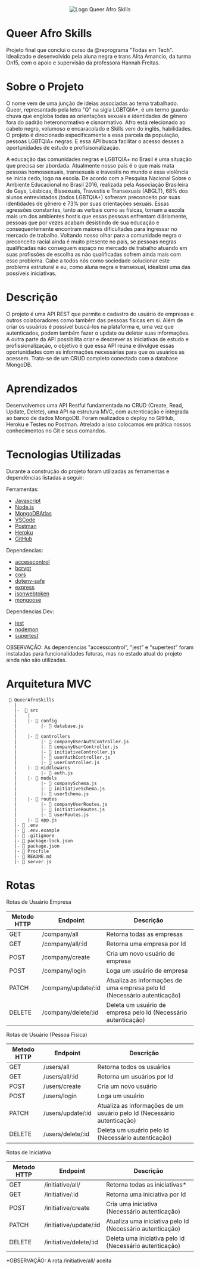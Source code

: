 <div align="center">
  <img src="https://user-images.githubusercontent.com/89790349/181865965-d10e486b-7ee0-47e7-b4bb-703ba5f75eab.png" alt="Logo Queer Afro Skills"/>

</div>


# Queer Afro Skills

Projeto final que conclui o curso da @reprograma "Todas em Tech". Idealizado e desenvolvido pela aluna negra e trans Alita Amancio, da turma On15, com o apoio e supervisão da professora Hannah Freitas.

# Sobre o Projeto

O nome vem de uma junção de ideias associadas ao tema trabalhado. Queer, represantado pela letra "Q" na sigla LGBTQIA+, é um termo guarda-chuva que engloba todas as orientações sexuais e identidades de gênero fora do padrão heteronormativo e cisnormativo. Afro está relecionado ao cabelo negro, volumoso e encaracolado e Skills vem do inglês, habilidades. O projeto é direcionado especificamente a essa parcela da população, pessoas LGBTQIA+ negras. E essa API busca facilitar o acesso desses a oportunidades de estudo e profisisonalização.

A educação das comunidades negras e LGBTQIA+ no Brasil é uma situação que precisa ser abordada. Atualmente nosso país é o que mais mata pessoas homossexuais, transexuais e travestis no mundo e essa violência se inicia cedo, logo na escola. De acordo com a Pesquisa Nacional Sobre o Ambiente Educacional no Brasil 2016, realizada pela Associação Brasileira de Gays, Lésbicas, Bissexuais, Travestis e Transexuais (ABGLT), 68% dos alunos entrevistados (todos LGBTQIA+) sofreram preconceito por suas identidades de gênero e 73% por suas orientações sexuais. Essas agressões constantes, tanto as verbais como as físicas, tornam a escola mais um dos ambientes hostis que essas pessoas enfrentam diáriamente, pessoas que por vezes acabam desistindo de sua educação e consequentemente encontram maiores dificultades para ingressar no mercado de trabalho. Voltando nosso olhar para a comunidade negra o preconceito racial ainda é muito presente no país, se pessoas negras qualificadas não conseguem espaço no mercado de trabalho atuando em suas profissões de escolha as não qualificadas sofrem ainda mais com esse problema. Cabe a todos nós como sociedade solucionar este problema estrutural e eu, como aluna negra e transexual, idealizei uma das possíveis iniciativas.

# Descrição

O projeto é uma API REST que permite o cadastro do usuário de empresas e outros colaboradores como também das pessoas físicas em si. Além de criar os usuários é possível buscá-los na plataforma e, uma vez que autenticados, podem também fazer o update ou deletar suas informações. A outra parte da API possibilita criar e descrever as iniciativas de estudo e profissionalização, o objetivo é que essa API reúna e divulgue essas oportunidades com as informações necessárias para que os usuários as acessem. Trata-se de um CRUD completo conectado com a database MongoDB.

# Aprendizados

Desenvolvemos uma API Restful fundamentada no CRUD (Create, Read, Update, Delete), uma API na estrutura MVC, com autenticação e integrada ao banco de dados MongoDB. Foram realizados o deploy no GitHub, Heroku e Testes no Postman. Atrelado a isso colocamos em prática nossos conhecimentos no Git e seus comandos.

# Tecnologias Utilizadas

Durante a construção do projeto foram utilizadas as ferramentas e dependências listadas a seguir:

Ferramentas:
* [Javascript](https://www.javascript.com/)
* [Node.js](https://nodejs.org/en/)
* [MongoDBAtlas](https://www.mongodb.com/atlas/database)
* [VSCode](https://code.visualstudio.com/)
* [Postman](https://www.postman.com/)
* [Heroku](https://id.heroku.com/login)
* [GitHub](https://github.com/)

Dependencias:
* [accesscontrol](https://www.npmjs.com/package/accesscontrol)
* [bcrypt](https://www.npmjs.com/package/bcrypt)
* [cors](https://developer.mozilla.org/pt-BR/docs/Web/HTTP/CORS)
* [dotenv-safe](https://www.npmjs.com/package/dotenv-safe)
* [express](https://expressjs.com/pt-br/)
* [jsonwebtoken](https://www.npmjs.com/package/jsonwebtoken)
* [mongoose](https://mongoosejs.com/)

Dependencias Dev:
* [jest](https://jestjs.io/pt-BR/)
* [nodemon](https://nodemon.io/)
* [supertest](https://www.npmjs.com/package/supertest)

OBSERVAÇÃO: As dependencias "accesscontrol", "jest" e "supertest" foram instaladas para funcionalidades futuras, mas no estado atual do projeto ainda não são utilizadas.

# Arquitetura MVC

```
 📁 QueerAfroSkills
   |
   |-  📁 src
   |    |
   |    |- 📁 config
   |         |- 📑 database.js
   |
   |    |- 📁 controllers
   |         |- 📑 companyUserAuthController.js
   |         |- 📑 companyUserController.js 
   |         |- 📑 initiativeController.js
   |         |- 📑 userAuthController.js
   |         |- 📑 userController.js
   |    |- 📁 middlewares
   |         |- 📑 auth.js
   |    |- 📁 models
   |         |- 📑 companySchema.js
   |         |- 📑 initiativeSchema.js
   |         |- 📑 userSchema.js
   |    |- 📁 routes
   |         |- 📑 companyUserRoutes.js
   |         |- 📑 initiativeRoutes.js
   |         |- 📑 userRoutes.js
   |    |- 📑 app.js
   |- 📑 .env
   |- 📑 .env.example
   |- 📑 .gitignore
   |- 📑 package-lock.json
   |- 📑 package.json
   |- 📑 Procfile
   |- 📑 README.md
   |- 📑 server.js
```

# Rotas

Rotas de Usuário Empresa
 
|     Metodo HTTP     |       Endpoint      |      Descrição      |
| ------------------- | ------------------- | ------------------- |
|         GET         |  /company/all       |  Retorna todas as empresas |
|         GET         |  /company/all/:id   |  Retorna uma empresa por Id |
|        POST         |  /company/create    |  Cria um novo usuário de empresa |
|        POST         |  /company/login     |  Loga um usuário de empresa |
|         PATCH       |  /company/update/:id |  Atualiza as informações de uma empresa pelo Id (Necessário autenticação) |
|        DELETE       |  /company/delete/:id |  Deleta um usuário de empresa pelo Id (Necessário autenticação) |

Rotas de Usuário (Pessoa Física)

|     Metodo HTTP     |       Endpoint      |      Descrição      |
| ------------------- | ------------------- | ------------------- |
|         GET         |  /users/all       |  Retorna todos os usuários |
|         GET         |  /users/all/:id   |  Retorna um usuários por Id |
|        POST         |  /users/create    |  Cria um novo usuário |
|        POST         |  /users/login     |  Loga um usuário |
|         PATCH       |  /users/update/:id |  Atualiza as informações de um usuário pelo Id (Necessário autenticação) |
|        DELETE       |  /users/delete/:id |  Deleta um usuário pelo Id (Necessário autenticação) |

Rotas de Iniciativa


|     Metodo HTTP     |       Endpoint      |      Descrição      |
| ------------------- | ------------------- | ------------------- |
|         GET         |  /initiative/all/       |  Retorna todas as iniciativas* |
|         GET         |  /initiative/:id   |  Retorna uma iniciativa por Id |
|        POST         |  /initiative/create    |  Cria uma iniciativa (Necessário autenticação) |
|         PATCH       |  /initiative/update/:id |  Atualiza uma iniciativa pelo Id (Necessário autenticação) |
|        DELETE       |  /initiative/delete/:id |  Deleta uma iniciativa pelo Id (Necessário autenticação) |

*OBSERVAÇÃO: A rota /initiative/all/  aceita 
